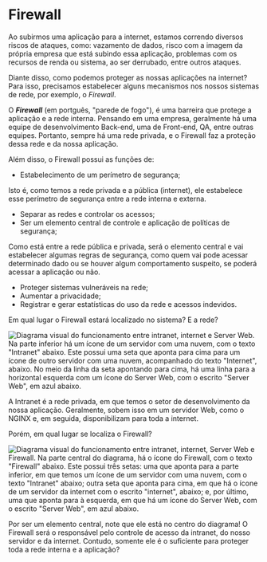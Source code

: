 # Firewall

Ao subirmos uma aplicação para a internet, estamos correndo diversos riscos de ataques, como: vazamento de dados, risco com a imagem da própria empresa que está subindo essa aplicação, problemas com os recursos de renda ou sistema, ao ser derrubado, entre outros ataques.

Diante disso, como podemos proteger as nossas aplicações na internet? Para isso, precisamos estabelecer alguns mecanismos nos nossos sistemas de rede, por exemplo, o _Firewall_.

O _**Firewall**_ (em portguês, "parede de fogo"), é uma barreira que protege a aplicação e a rede interna. Pensando em uma empresa, geralmente há uma equipe de desenvolvimento Back-end, uma de Front-end, QA, entre outras equipes. Portanto, sempre há uma rede privada, e o Firewall faz a proteção dessa rede e da nossa aplicação.

Além disso, o Firewall possui as funções de:

* Estabelecimento de um perímetro de segurança;

Isto é, como temos a rede privada e a pública (internet), ele estabelece esse perímetro de segurança entre a rede interna e externa.

* Separar as redes e controlar os acessos;
* Ser um elemento central de controle e aplicação de políticas de segurança;

Como está entre a rede pública e privada, será o elemento central e vai estabelecer algumas regras de segurança, como quem vai pode acessar determinado dado ou se houver algum comportamento suspeito, se poderá acessar a aplicação ou não.

* Proteger sistemas vulneráveis na rede;
* Aumentar a privacidade;
* Registrar e gerar estatísticas do uso da rede e acessos indevidos.

Em qual lugar o Firewall estará localizado no sistema? E a rede?

![Diagrama visual do funcionamento entre intranet, internet e Server Web. Na parte inferior há um ícone de um servidor com uma nuvem, com o texto "Intranet" abaixo. Este possui uma seta que aponta para cima para um ícone de outro servidor com uma nuvem, acompanhado do texto "Internet", abaixo. No meio da linha da seta apontando para cima, há uma linha para a horizontal esquerda com um ícone do Server Web, com o escrito "Server Web", em azul abaixo.](https://cdn1.gnarususercontent.com.br/1/723333/f36eb662-0b48-4eef-94f6-072cc8b499a5.png)

A Intranet é a rede privada, em que temos o setor de desenvolvimento da nossa aplicação. Geralmente, sobem isso em um servidor Web, como o NGINX e, em seguida, disponibilizam para toda a internet.

Porém, em qual lugar se localiza o Firewall?

![Diagrama visual do funcionamento entre intranet, internet, Server Web e Firewall. Na parte central do diagrama, há o ícone do Firewall, com o texto "Firewall" abaixo. Este possui três setas: uma que aponta para a parte inferior, em que temos um ícone de um servidor com uma nuvem, com o texto "Intranet" abaixo; outra seta que aponta para cima, em que há o ícone de um servidor da internet com o escrito "internet", abaixo; e, por último, uma que aponta para à esquerda, em que há um ícone do Server Web, com o escrito "Server Web", em azul abaixo.](https://cdn1.gnarususercontent.com.br/1/723333/e43cffbe-b619-4940-8e2d-f745e52def5d.png)

Por ser um elemento central, note que ele está no centro do diagrama! O Firewall será o responsável pelo controle de acesso da intranet, do nosso servidor e da internet. Contudo, somente ele é o suficiente para proteger toda a rede interna e a aplicação?
